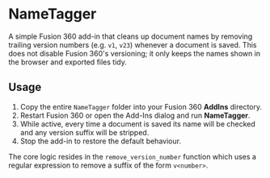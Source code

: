 # NameTagger

A simple Fusion 360 add-in that cleans up document names by removing trailing
version numbers (e.g. `v1`, `v23`) whenever a document is saved. This does not
disable Fusion 360's versioning; it only keeps the names shown in the browser
and exported files tidy.

## Usage

1. Copy the entire `NameTagger` folder into your Fusion 360 **AddIns** directory.
2. Restart Fusion 360 or open the Add-Ins dialog and run **NameTagger**.
3. While active, every time a document is saved its name will be checked and any
   version suffix will be stripped.
4. Stop the add-in to restore the default behaviour.

The core logic resides in the `remove_version_number` function which uses a
regular expression to remove a suffix of the form `v<number>`.
